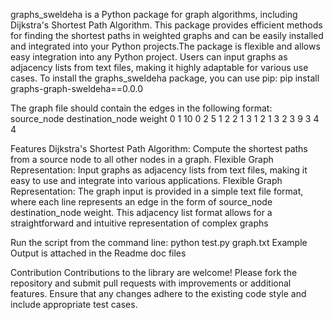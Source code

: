 graphs_sweldeha is a Python package for graph algorithms, including Dijkstra's Shortest Path Algorithm. This package provides efficient methods for finding the shortest paths in weighted graphs and can be easily installed and integrated into your Python projects.The package is flexible and allows easy integration into any Python project. Users can input graphs as adjacency lists from text files, making it highly adaptable for various use cases.
To install the graphs_sweldeha package, you can use pip:
pip install graphs-graph-sweldeha==0.0.0

The graph file should contain the edges in the following format:
source_node destination_node weight
0 1 10
0 2 5
1 2 2
1 3 1
2 1 3
2 3 9
3 4 4

Features
Dijkstra's Shortest Path Algorithm: Compute the shortest paths from a source node to all other nodes in a graph.
Flexible Graph Representation: Input graphs as adjacency lists from text files, making it easy to use and integrate into various applications.
Flexible Graph Representation:
The graph input is provided in a simple text file format, where each line represents an edge in the form of source_node destination_node weight. This adjacency list format allows for a straightforward and intuitive representation of complex graphs

Run the script from the command line:
python test.py graph.txt
Example Output is attached in the Readme doc files

Contribution
Contributions to the library are welcome! Please fork the repository and submit pull requests with improvements or additional features. Ensure that any changes 
adhere to the existing code style and include appropriate test cases.


